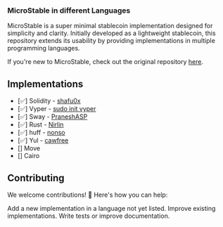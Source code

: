 ### MicroStable in different Languages

MicroStable is a super minimal stablecoin implementation designed for simplicity and clarity. Initially developed as a lightweight stablecoin, this repository extends its usability by providing implementations in multiple programming languages.

If you're new to MicroStable, check out the original repository [here](https://github.com/shafu0x/MicroStable/tree/main).

## Implementations

- [✅] Solidity - [shafu0x](https://x.com/shafu0x)
- [✅] Vyper - [sudo init vyper](https://x.com/big_tech_sux)
- [✅] Sway - [PraneshASP](https://x.com/0xasp_)
- [✅] Rust - [Nirlin](https://x.com/0xnirlin)
- [✅] huff - [nonso](https://github.com/0xnonso/microstable-huff)
- [✅] Yul - [cawfree](https://github.com/cawfree/MicroStable-Yul)
- [] Move
- [] Cairo

## Contributing

We welcome contributions! 🎉 Here's how you can help:

Add a new implementation in a language not yet listed.
Improve existing implementations.
Write tests or improve documentation.

